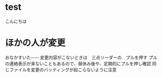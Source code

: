 # test
こんにちは

# ほかの人が変更

おなかすいた----
変更内容がこないときは　三点リーダーの　プルを押す
プルの連絡表示が来ないこともあるので、昼休み後や、定期的にプルを押し確認
同じファイルを変更のバッティングが起こらないように注意
